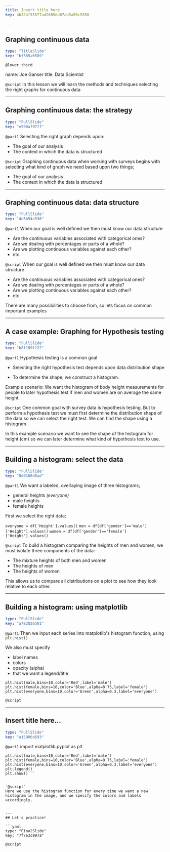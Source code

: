 ```yaml
---
title: Insert title here
key: 4b324f55577ad2685db07ab5a50c9358

---
```

## Graphing continuous data

```yaml
type: "TitleSlide"
key: "bf385a6589"
```

`@lower_third`

name: Joe Ganser
title: Data Scientist


`@script`
In this lesson we will learn the methods and techniques selecting the right graphs for continuous data


---
## Graphing continuous data: the strategy

```yaml
type: "FullSlide"
key: "e590af97ff"
```

`@part1`
Selecting the right graph depends upon:

* The goal of our analysis
* The context in which the data is structured


`@script`
Graphing continuous data when working with surveys begins with selecting what kind of graph we need based upon two things;

* The goal of our analysis
* The context in which the data is structured


---
## Graphing continuous data: data structure

```yaml
type: "FullSlide"
key: "4e5b54e536"
```

`@part1`
When our goal is well defined we then must know our data structure
* Are the continuous variables associated with categorical ones?
* Are we dealing with percentages or parts of a whole?
* Are we plotting continuous variables against each other?
* etc.


`@script`
When our goal is well defined we then must know our data structure
* Are the continuous variables associated with categorical ones?
* Are we dealing with percentages or parts of a whole?
* Are we plotting continuous variables against each other?
* etc.

There are many possibilities to choose from, so lets focus on common important examples


---
## A case example: Graphing for Hypothesis testing

```yaml
type: "FullSlide"
key: "b8f189f122"
```

`@part1`
Hypothesis testing is a common goal

* Selecting the right hypothesis test depends upon data distribution shape

* To determine the shape, we construct a histogram.

Example scenario: We want the histogram of body height measurements for people to later hypothesis test if men and women are on average the same height.


`@script`
One common goal with survey data is hypothesis testing. But to perform a hypothesis test we must first determine the distribution shape of the data so we can select the right test. We can find the shape using a histogram.

In this example scenario we want to see the shape of the histogram for height (cm) so we can later determine what kind of hypothesis test to use.


---
## Building a histogram: select the data

```yaml
type: "FullSlide"
key: "0d0168d0ad"
```

`@part1`
We want a labeled, overlaying image of three histograms;
* general heights *(everyone)*
* male heights
* female heights


First we select the right data;

`everyone = df['Height'].values()`
`men = df[df['gender']=='male']['Height'].values()`
`women = df[df['gender']=='female']['Height'].values()`


`@script`
To build a histogram comparing the heights of men and women, we must isolate three components of the data:

* The mixture heights of both men and women
* The heights of men
* The heights of women

This allows us to compare all distributions on a plot to see how they look relative to each other.


---
## Building a histogram: using matplotlib

```yaml
type: "FullSlide"
key: "a782026501"
```

`@part1`
Then we input each series into matplotlib's histogram function, using `plt.hist()`

We also must specify
* label names
* colors
* opacity (alpha)
* that we want a legend/title



`plt.hist(male,bins=10,color='Red',label='male')`
`plt.hist(female,bins=10,color='Blue',alpha=0.75,label='female')`
`plt.hist(everyone,bins=10,color='Green',alpha=0.3,label='everyone')`


`@script`



---
## Insert title here...

```yaml
type: "FullSlide"
key: "a15906d693"
```

`@part1`
import matplotlib.pyplot as plt
```
plt.hist(male,bins=10,color='Red',label='male')
plt.hist(female,bins=10,color='Blue',alpha=0.75,label='female')
plt.hist(everyone,bins=10,color='Green',alpha=0.3,label='everyone')
plt.legend()
plt.show()```


`@script`
Here we use the histogram function for every time we want a new histogram in the image, and we specify the colors and labels accordingly.


---
## Let's practice!

```yaml
type: "FinalSlide"
key: "7f763c997a"
```

`@script`



